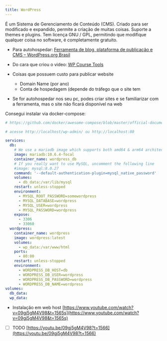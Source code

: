 ```yaml
---
title: WordPress
---
```

É um Sistema de Gerenciamento de Conteúdo (CMS). Criado para ser modificado e expandido, permite a criação de muitas coisas. Suporte a themes e plugins. Tem licença GNU / GPL, permitindo que modifique qualquer coisa no software, é completamente gratuito.

- Para autohospedar: [Ferramenta de blog, plataforma de publicação e CMS – WordPress.org Brasil](https://br.wordpress.org/)
- Do cara que criou o video: [WP Course Tools](https://wpcoursetools.com/)  

- Coisas que possuem custo para publicar website
	- Domain Name (por ano)
    - Conta de hospedagem (depende do tráfego que o site tem
- Se for autohospedar nos seu pc, podes criar sites e se familiarizar com a ferramenta, mas o site não ficará disponível na web

Consegui instalar via docker-compose:

```yaml
# https://github.com/docker/awesome-compose/blob/master/official-documentation-samples/wordpress/README.md

# acesse http://localhost/wp-admin/ ou http://localhost:80

services:
  db:
    # We use a mariadb image which supports both amd64 & arm64 architecture
    image: mariadb:10.6.4-focal
    container_name: wordpress_db
    # If you really want to use MySQL, uncomment the following line
    #image: mysql:8.0.27
    command: '--default-authentication-plugin=mysql_native_password'
    volumes:
      - db_data:/var/lib/mysql
    restart: unless-stopped
    environment:
      - MYSQL_ROOT_PASSWORD=somewordpress
      - MYSQL_DATABASE=wordpress
      - MYSQL_USER=wordpress
      - MYSQL_PASSWORD=wordpress
    expose:
      - 3306
      - 33060
  wordpress:
    container_name: wordpress
    image: wordpress:latest
    volumes:
      - wp_data:/var/www/html
    ports:
      - 80:80
    restart: unless-stopped
    environment:
      - WORDPRESS_DB_HOST=db
      - WORDPRESS_DB_USER=wordpress
      - WORDPRESS_DB_PASSWORD=wordpress
      - WORDPRESS_DB_NAME=wordpress
volumes:
  db_data:
  wp_data:
```

- Instalação em web host [https://www.youtube.com/watch?v=09gj5gM4V98&t=1565s](https://www.youtube.com/watch?v=09gj5gM4V98&t=1565s)

- [ ] TODO [https://youtu.be/09gj5gM4V98?t=1566](https://youtu.be/09gj5gM4V98?t=1566)